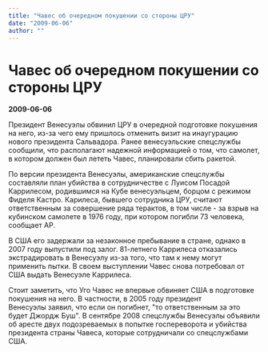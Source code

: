 ```yaml
---
title: "Чавес об очередном покушении со стороны ЦРУ"
date: "2009-06-06"
author: ""
---
```


# Чавес об очередном покушении со стороны ЦРУ

**2009-06-06** 

Президент Венесуэлы обвинил ЦРУ в очередной подготовке покушения на него, из-за чего ему пришлось отменить визит на инаугурацию нового президента Сальвадора. Ранее венесуэльские спецслужбы сообщили, что располагают надежной информацией о том, что самолет, в котором должен был лететь Чавес, планировали сбить ракетой.

По версии президента Венесуэлы, американские спецслужбы составляли план убийства в сотрудничестве с Луисом Посадой Каррилесом, родившимся на Кубе венесуэльцем, борцом с режимом Фиделя Кастро. Карилеса, бывшего сотрудника ЦРУ, считают ответственным за совершение ряда терактов, в том числе - за взрыв на кубинском самолете в 1976 году, при котором погибли 73 человека, сообщает AP.

В США его задержали за незаконное пребывание в стране, однако в 2007 году выпустили под залог. 81-летнего Каррилеса отказались экстрадировать в Венесуэлу из-за того, что там к нему могут применить пытки. В своем выступлении Чавес снова потребовал от США выдать Венесуэле Каррилеса.

Стоит заметить, что Уго Чавес не впервые обвиняет США в подготовке покушения на него. В частности, в 2005 году президент Венесуэлы заявил, что если он погибнет, "то ответственным за это будет Джордж Буш". В сентябре 2008 спецслужбы Венесуэлы объявили об аресте двух подозреваемых в попытке госпереворота и убийства президента страны Чавеса, которые сотрудничали со спецслужбами США.